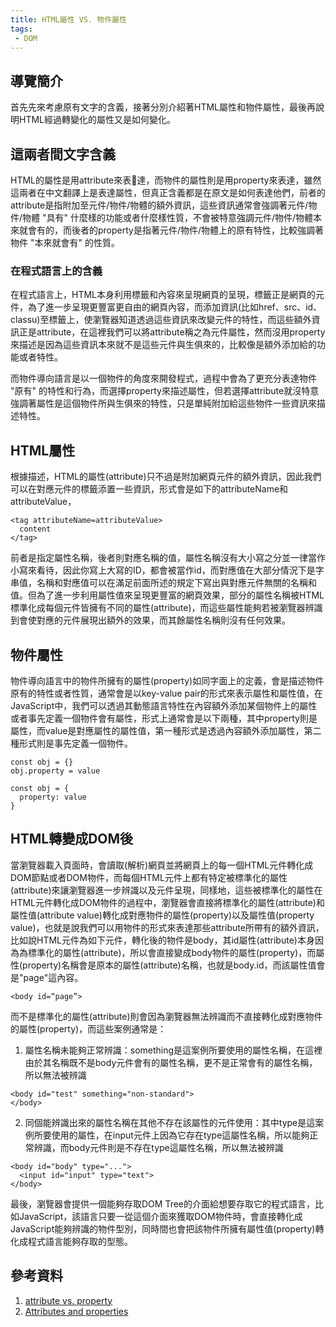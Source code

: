 ```yaml
---
title: HTML屬性 VS. 物件屬性
tags:
 - DOM
---
```



## 導覽簡介
首先先來考慮原有文字的含義，接著分別介紹著HTML屬性和物件屬性，最後再說明HTML經過轉變化的屬性又是如何變化。

## 這兩者間文字含義
HTML的屬性是用attribute來表達，而物件的屬性則是用property來表達，雖然這兩者在中文翻譯上是表達屬性，但真正含義都是在原文是如何表達他們，前者的attribute是指附加至元件/物件/物體的額外資訊，這些資訊通常會強調著元件/物件/物體 "具有" 什麼樣的功能或者什麼樣性質，不會被特意強調元件/物件/物體本來就會有的，而後者的property是指著元件/物件/物體上的原有特性，比較強調著物件 "本來就會有" 的性質。

### 在程式語言上的含義

在程式語言上，HTML本身利用標籤和內容來呈現網頁的呈現，標籤正是網頁的元件，為了進一步呈現更豐富更自由的網頁內容，而添加資訊(比如href、src、id、classu)至標籤上，使瀏覽器知道透過這些資訊來改變元件的特性，而這些額外資訊正是attribute，在這裡我們可以將attribute稱之為元件屬性，然而沒用property來描述是因為這些資訊本來就不是這些元件與生俱來的，比較像是額外添加給的功能或者特性。

而物件導向語言是以一個物件的角度來開發程式，過程中會為了更充分表達物件 "原有" 的特性和行為，而選擇property來描述屬性，但若選擇attribute就沒特意強調著屬性是這個物件所與生俱來的特性，只是單純附加給這些物件一些資訊來描述特性。

## HTML屬性
根據描述，HTML的屬性(attribute)只不過是附加網頁元件的額外資訊，因此我們可以在對應元件的標籤添置一些資訊，形式會是如下的attributeName和attributeValue，

```
<tag attributeName=attributeValue>
  content
</tag>
```
前者是指定屬性名稱，後者則對應名稱的值，屬性名稱沒有大小寫之分並一律當作小寫來看待，因此你寫上大寫的ID，都會被當作id，而對應值在大部分情況下是字串值，名稱和對應值可以在滿足前面所述的規定下寫出與對應元件無關的名稱和值。但為了進一步利用屬性值來呈現更豐富的網頁效果，部分的屬性名稱被HTML標準化成每個元件皆擁有不同的屬性(attribute)，而這些屬性能夠若被瀏覽器辨識到會使對應的元件展現出額外的效果，而其餘屬性名稱則沒有任何效果。

## 物件屬性
物件導向語言中的物件所擁有的屬性(property)如同字面上的定義，會是描述物件原有的特性或者性質，通常會是以key-value pair的形式來表示屬性和屬性值，在JavaScript中，我們可以透過其動態語言特性在內容額外添加某個物件上的屬性或者事先定義一個物件會有屬性，形式上通常會是以下兩種，其中property則是屬性，而value是對應屬性的屬性值，第一種形式是透過內容額外添加屬性，第二種形式則是事先定義一個物件。

```
const obj = {}
obj.property = value
```

```
const obj = {
  property: value
}
```


## HTML轉變成DOM後

當瀏覽器載入頁面時，會讀取(解析)網頁並將網頁上的每一個HTML元件轉化成DOM節點或者DOM物件，而每個HTML元件上都有特定被標準化的屬性(attribute)來讓瀏覽器進一步辨識以及元件呈現，同樣地，這些被標準化的屬性在HTML元件轉化成DOM物件的過程中，瀏覽器會直接將標準化的屬性(attribute)和屬性值(attribute value)轉化成對應物件的屬性(property)以及屬性值(property value)，也就是說我們可以用物件的形式來表達那些attribute所帶有的額外資訊，比如說HTML元件為如下元件，轉化後的物件是body，其id屬性(attribute)本身因為為標準化的屬性(attribute)，所以會直接變成body物件的屬性(property)，而屬性(property)名稱會是原本的屬性(attribute)名稱，也就是body.id，而該屬性值會是"page"這內容。
```
<body id=“page”>
```

而不是標準化的屬性(attribute)則會因為瀏覽器無法辨識而不直接轉化成對應物件的屬性(property)，而這些案例通常是：

1. 屬性名稱未能夠正常辨識：something是這案例所要使用的屬性名稱，在這裡由於其名稱既不是body元件會有的屬性名稱，更不是正常會有的屬性名稱，所以無法被辨識

```
<body id="test" something="non-standard">
</body>
```

2. 同個能辨識出來的屬性名稱在其他不存在該屬性的元件使用：其中type是這案例所要使用的屬性，在input元件上因為它存在type這屬性名稱，所以能夠正常辨識，而body元件則是不存在type這屬性名稱，所以無法被辨識

```
<body id="body" type="...">
  <input id="input" type="text">
</body>
```


最後，瀏覽器會提供一個能夠存取DOM Tree的介面給想要存取它的程式語言，比如JavaScript，該語言只要一從這個介面來獲取DOM物件時，會直接轉化成JavaScript能夠辨識的物件型別，同時間也會把該物件所擁有屬性值(property)轉化成程式語言能夠存取的型態。



## 參考資料
1. [attribute vs. property](https://www.researchgate.net/post/What-are-the-differences-between-attribute-and-properties)
2. [Attributes and properties](https://javascript.info/dom-attributes-and-properties)
